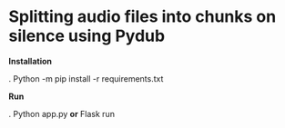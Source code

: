 
# Splitting audio files into chunks on silence using Pydub

**Installation**

. Python -m pip install -r requirements.txt

**Run**

. Python app.py **or** Flask run
